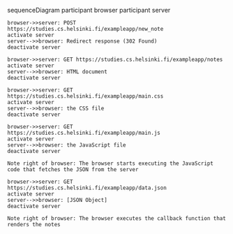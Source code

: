 sequenceDiagram
participant browser
participant server

    browser->>server: POST https://studies.cs.helsinki.fi/exampleapp/new_note
    activate server
    server-->>browser: Redirect response (302 Found)
    deactivate server

    browser->>server: GET https://studies.cs.helsinki.fi/exampleapp/notes
    activate server
    server-->>browser: HTML document
    deactivate server

    browser->>server: GET https://studies.cs.helsinki.fi/exampleapp/main.css
    activate server
    server-->>browser: the CSS file
    deactivate server

    browser->>server: GET https://studies.cs.helsinki.fi/exampleapp/main.js
    activate server
    server-->>browser: the JavaScript file
    deactivate server

    Note right of browser: The browser starts executing the JavaScript code that fetches the JSON from the server

    browser->>server: GET https://studies.cs.helsinki.fi/exampleapp/data.json
    activate server
    server-->>browser: [JSON Object]
    deactivate server

    Note right of browser: The browser executes the callback function that renders the notes

```

```
